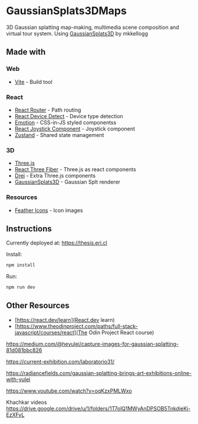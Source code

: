 # GaussianSplats3DMaps 

3D Gaussian splatting map-making, multimedia scene composition and virtual tour system. Using [GaussianSplats3D](https://github.com/mkkellogg/GaussianSplats3D) by mkkellogg

## Made with

### Web

- [Vite](https://vite.dev/guide/) - Build tool

### React

- [React Router](https://reactrouter.com/en/main) - Path routing
- [React Device Detect](https://github.com/duskload/react-device-detect#readme) - Device type detection
- [Emotion](https://emotion.sh/docs/introduction) - CSS-in-JS styled componentss
- [React Joystick Component](https://github.com/elmarti/react-joystick-component#readme) - Joystick component
- [Zustand](https://github.com/pmndrs/zustand) - Shared state management

### 3D

- [Three.js](https://threejs.org/)
- [React Three Fiber](https://r3f.docs.pmnd.rs/getting-started/introduction) - Three.js as react components
- [Drei](https://drei.docs.pmnd.rs/getting-started/introduction) - Extra Three.js components
- [GaussianSplats3D](https://github.com/mkkellogg/GaussianSplats3D) - Gaussian Splt renderer

### Resources

- [Feather Icons](https://github.com/feathericons/react-feather) - Icon images


## Instructions

Currently deployed at: <https://thesis.eri.cl>

Install:

```bash
npm install
```

Run:

```bash
npm run dev
```

## Other Resources

- [https://react.dev/learn](React.dev learn)
- [https://www.theodinproject.com/paths/full-stack-javascript/courses/react](The Odin Project React course)

<https://medium.com/@heyulei/capture-images-for-gaussian-splatting-81d081bbc826>

<https://current-exhibition.com/laboratorio31/>

<https://radiancefields.com/gaussian-splatting-brings-art-exhibitions-online-with-yulei>

<https://www.youtube.com/watch?v=oqKzxPMLWxo>

Khachkar videos
<https://drive.google.com/drive/u/1/folders/1T7olQ1MWyAnDPSOB5TnkdjeKj-EzXFvL>
